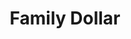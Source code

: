 ---
title: "Family Dollar"
url: /wichita/family-dollar-south-meridian-avenue-2/
shop: variety store
---